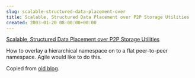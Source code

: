```yaml
---  
slug: scalable-structured-data-placement-over
title: Scalable, Structured Data Placement over P2P Storage Utilities
created: 2003-01-20 08:00:00+00:00
---  
```

[Scalable, Structured Data Placement over
P2P Storage Utilities](http://www.hpl.hp.com/techreports/2002/HPL-2002-40.pdf)


How to overlay a hierarchical namespace on to a flat peer-to-peer namespace.  Agile would like to do this.



Copied from [old blog](http://web.archive.org/web/20030210000036/http://www.obrain.com/Eamonn/archives/000059.html).


